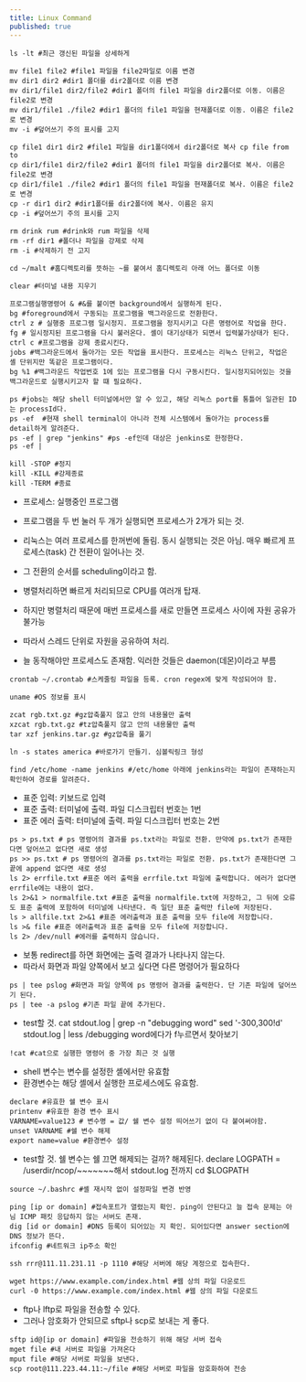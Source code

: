 ```yaml
---
title: Linux Command
published: true
---
```


```shell
ls -lt #최근 갱신된 파일을 상세하게
``` 

```shell
mv file1 file2 #file1 파일을 file2파일로 이름 변경
mv dir1 dir2 #dir1 폴더를 dir2폴더로 이름 변경
mv dir1/file1 dir2/file2 #dir1 폴더의 file1 파일을 dir2폴더로 이동. 이름은 file2로 변경
mv dir1/file1 ./file2 #dir1 폴더의 file1 파일을 현재폴더로 이동. 이름은 file2로 변경
mv -i #덮어쓰기 주의 표시를 고지
```

```shell
cp file1 dir1 dir2 #file1 파일을 dir1폴더에서 dir2폴더로 복사 cp file from to
cp dir1/file1 dir2/file2 #dir1 폴더의 file1 파일을 dir2폴더로 복사. 이름은 file2로 변경
cp dir1/file1 ./file2 #dir1 폴더의 file1 파일을 현재폴더로 복사. 이름은 file2로 변경
cp -r dir1 dir2 #dir1폴더를 dir2폴더에 복사. 이름은 유지
cp -i #덮어쓰기 주의 표시를 고지
```


```shell
rm drink rum #drink와 rum 파일을 삭제
rm -rf dir1 #폴더나 파일을 강제로 삭제
rm -i #삭제하기 전 고지
```

```shell
cd ~/malt #홈디렉토리를 뜻하는 ~를 붙여서 홈디렉토리 아래 어느 폴더로 이동
```

```shell
clear #터미널 내용 지우기
```

```shell
프로그램실행명령어 & #&를 붙이면 background에서 실행하게 된다.
bg #foreground에서 구동되는 프로그램을 백그라운드로 전환한다.
ctrl z # 실행중 프로그램 일시정지. 프로그램을 정지시키고 다른 명령어로 작업을 한다.
fg # 일시정지된 프로그램을 다시 불러온다. 셸이 대기상태가 되면서 입력불가상태가 된다.
ctrl c #프로그램을 강제 종료시킨다.
jobs #백그라운드에서 돌아가는 모든 작업을 표시한다. 프로세스는 리눅스 단위고, 작업은 셸 단위지만 똑같은 프로그램이다.
bg %1 #백그라운드 작업번호 1에 있는 프로그램을 다시 구동시킨다. 일시정지되어있는 것을 백그라운드로 실행시키고자 할 떄 필요하다.
```

```shell
ps #jobs는 해당 shell 터미널에서만 알 수 있고, 해당 리눅스 port를 통틀어 일관된 ID는 processId다.
ps -ef  #현재 shell terminal이 아니라 전체 시스템에서 돌아가는 process를  detail하게 알려준다.
ps -ef | grep "jenkins" #ps -ef인데 대상은 jenkins로 한정한다.
ps -ef |
```

```shell
kill -STOP #정지
kill -KILL #강제종료
kill -TERM #종료
```

- 프로세스: 실행중인 프로그램
- 프로그램을 두 번 눌러 두 개가 실행되면 프로세스가 2개가 되는 것.
- 리눅스는 여러 프로세스를 한꺼번에 돌림. 동시 실행되는 것은 아님. 매우 빠르게 프로세스(task) 간 전환이 일어나는 것.
- 그 전환의 순서를 scheduling이라고 함.


- 병렬처리하면 빠르게 처리되므로 CPU를 여러개 탑재.
- 하지만 병렬처리 때문에 매번 프로세스를 새로 만들면 프로세스 사이에 자원 공유가 불가능
- 따라서 스레드 단위로 자원을 공유하여 처리.

- 늘 동작해야만 프로세스도 존재함. 익러한 것들은 daemon(데몬)이라고 부름

```shell
crontab ~/.crontab #스케줄링 파일을 등록. cron regex에 맞게 작성되어야 함.
```

```shell
uname #OS 정보를 표시
```

```shell
zcat rgb.txt.gz #gz압축풀지 않고 안의 내용물만 출력
xzcat rgb.txt.gz #tz압축풀지 않고 안의 내용물만 출력
tar xzf jenkins.tar.gz #gz압축을 풀기
```

```shell
ln -s states america #바로가기 만들기. 심볼릭링크 형성
```

```shell
find /etc/home -name jenkins #/etc/home 아래에 jenkins라는 파일이 존재하는지 확인하여 경로를 알려준다.
```

- 표준 입력: 키보드로 입력
- 표준 출력: 터미널에 출력. 파일 디스크립터 번호는 1번
- 표준 에러 출력: 터미널에 출력. 파일 디스크립터 번호는 2번


```shell
ps > ps.txt # ps 명령어의 결과를 ps.txt라는 파일로 전환. 만약에 ps.txt가 존재한다면 덮어쓰고 없다면 새로 생성
ps >> ps.txt # ps 명령어의 결과를 ps.txt라는 파일로 전환. ps.txt가 존재한다면 그 끝에 append 없다면 새로 생성
ls 2> errfile.txt #표준 에러 출력을 errfile.txt 파일에 출력합니다. 에러가 없다면 errfile에는 내용이 없다.
ls 2>&1 > normalfile.txt #표준 출력을 normalfile.txt에 저장하고, 그 뒤에 오류도 표준 출력에 포함하여 터미널에 나타낸다. 즉 일단 표준 출력만 file에 저장된다.
ls > allfile.txt 2>&1 #표준 에러출력과 표준 출력을 모두 file에 저장합니다.
ls >& file #표준 에러출력과 표준 출력을 모두 file에 저장합니다.
ls 2> /dev/null #에러를 출력하지 않습니다.
```

- 보통 redirect를 하면 화면에는 출력 결과가 나타나지 않는다.
- 따라서 화면과 파일 양쪽에서 보고 싶다면 다른 명령어가 필요하다

```shell
ps | tee pslog #화면과 파일 양쪽에 ps 명령어 결과를 출력한다. 단 기존 파일에 덮어쓰기 된다.
ps | tee -a pslog #기존 파일 끝에 추가된다.
```

- test할 것.
cat stdout.log | grep -n "debugging word"
sed '-300,300!d' stdout.log | less
/debugging word에다가 f누르면서 찾아보기

```shell
!cat #cat으로 실행한 명령어 중 가장 최근 것 실행
```

- shell 변수는 변수를 설정한 셸에서만 유효함
- 환경변수는 해당 셸에서 실행한 프로세스에도 유효함.


```shell
declare #유효한 쉘 변수 표시
printenv #유효한 환경 변수 표시
VARNAME=value123 # 변수명 = 값/ 쉘 변수 설정 띄어쓰기 없이 다 붙여써야함.
unset VARNAME #쉘 변수 해제
export name=value #환경변수 설정

```

- test할 것. 쉘 변수는 쉘 끄면 해제되는 걸까? 해제된다.
declare
LOGPATH = /userdir/ncop/~~~~~~~해서 stdout.log 전까지
cd $LOGPATH

```shell
source ~/.bashrc #셸 재시작 없이 설정파일 변경 반영

```

```shell
ping [ip or domain] #접속포트가 열렸는지 확인. ping이 안된다고 늘 접속 문제는 아님 ICMP 패킷 응답하지 않는 서버도 존재.
dig [id or domain] #DNS 등록이 되어있는 지 확인. 되어있다면 answer section에 DNS 정보가 뜬다.
ifconfig #네트워크 ip주소 확인
```

```shell
ssh rrr@111.11.231.11 -p 1110 #해당 서버에 해당 계정으로 접속한다.
```

```shell
wget https://www.example.com/index.html #웹 상의 파일 다운로드
curl -0 https://www.example.com/index.html #웹 상의 파일 다운로드
```

- ftp나 lftp로 파일을 전송할 수 있다.
- 그러나 암호화가 안되므로 sftp나 scp로 보내는 게 좋다.

```shell
sftp id@[ip or domain] #파일을 전송하기 위해 해당 서버 접속
mget file #내 서버로 파일을 가져온다
mput file #해당 서버로 파일을 보낸다.
scp root@111.223.44.11:~/file #해당 서버로 파일을 암호화하여 전송
```
 





